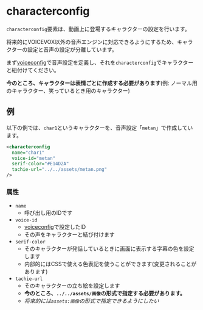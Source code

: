 # characterconfig

`characterconfig`要素は、動画上に登場するキャラクターの設定を行います。

将来的にVOICEVOX以外の音声エンジンに対応できるようにするため、キャラクターの設定と音声の設定が分離しています。

まず[voiceconfig](./voiceconfig)で音声設定を定義し、それを`characterconfig`でキャラクターと紐付けてください。

**今のところ、キャラクターは表情ごとに作成する必要があります**(例: ノーマル用のキャラクター、笑っているとき用のキャラクター)

## 例

以下の例では、`char1`というキャラクターを、音声設定「`metan`」で作成しています。

```xml
<characterconfig
  name="char1"
  voice-id="metan"
  serif-color="#E14D2A"
  tachie-url="../../assets/metan.png"
/>
```

### 属性

- `name`
  - 呼び出し用のIDです
- `voice-id`
  - [voiceconfig](./voiceconfig)で設定したID
  - その声をキャラクターと結び付けます
- `serif-color`
  - そのキャラクターが発話しているときに画面に表示する字幕の色を設定します
  - 内部的にはCSSで使える色表記を使うことができます(変更されることがあります)
- `tachie-url`
  - そのキャラクターの立ち絵を設定します
  - **今のところ、`../../assets/画像`の形式で指定する必要があります。**
  - _将来的には`assets:画像`の形式で指定できるようにしたい_

